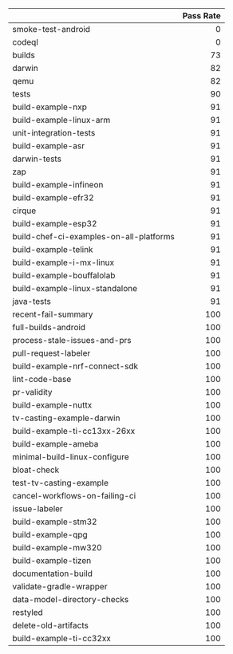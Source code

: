 |                                         |   Pass Rate |
|:----------------------------------------|------------:|
| smoke-test-android                      |           0 |
| codeql                                  |           0 |
| builds                                  |          73 |
| darwin                                  |          82 |
| qemu                                    |          82 |
| tests                                   |          90 |
| build-example-nxp                       |          91 |
| build-example-linux-arm                 |          91 |
| unit-integration-tests                  |          91 |
| build-example-asr                       |          91 |
| darwin-tests                            |          91 |
| zap                                     |          91 |
| build-example-infineon                  |          91 |
| build-example-efr32                     |          91 |
| cirque                                  |          91 |
| build-example-esp32                     |          91 |
| build-chef-ci-examples-on-all-platforms |          91 |
| build-example-telink                    |          91 |
| build-example-i-mx-linux                |          91 |
| build-example-bouffalolab               |          91 |
| build-example-linux-standalone          |          91 |
| java-tests                              |          91 |
| recent-fail-summary                     |         100 |
| full-builds-android                     |         100 |
| process-stale-issues-and-prs            |         100 |
| pull-request-labeler                    |         100 |
| build-example-nrf-connect-sdk           |         100 |
| lint-code-base                          |         100 |
| pr-validity                             |         100 |
| build-example-nuttx                     |         100 |
| tv-casting-example-darwin               |         100 |
| build-example-ti-cc13xx-26xx            |         100 |
| build-example-ameba                     |         100 |
| minimal-build-linux-configure           |         100 |
| bloat-check                             |         100 |
| test-tv-casting-example                 |         100 |
| cancel-workflows-on-failing-ci          |         100 |
| issue-labeler                           |         100 |
| build-example-stm32                     |         100 |
| build-example-qpg                       |         100 |
| build-example-mw320                     |         100 |
| build-example-tizen                     |         100 |
| documentation-build                     |         100 |
| validate-gradle-wrapper                 |         100 |
| data-model-directory-checks             |         100 |
| restyled                                |         100 |
| delete-old-artifacts                    |         100 |
| build-example-ti-cc32xx                 |         100 |